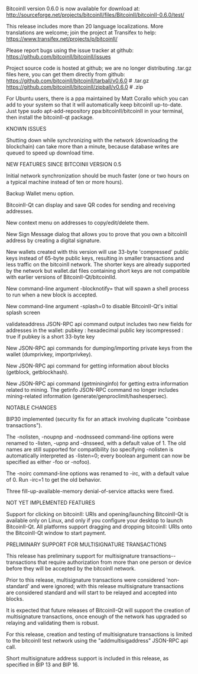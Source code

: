 BitcoinII version 0.6.0 is now available for download at:
http://sourceforge.net/projects/bitcoinII/files/BitcoinII/bitcoinII-0.6.0/test/

This release includes more than 20 language localizations.
More translations are welcome; join the
project at Transifex to help:
https://www.transifex.net/projects/p/bitcoinII/

Please report bugs using the issue tracker at github:
https://github.com/bitcoinII/bitcoinII/issues

Project source code is hosted at github; we are no longer
distributing .tar.gz files here, you can get them
directly from github:
https://github.com/bitcoinII/bitcoinII/tarball/v0.6.0  # .tar.gz
https://github.com/bitcoinII/bitcoinII/zipball/v0.6.0  # .zip

For Ubuntu users, there is a ppa maintained by Matt Corallo which
you can add to your system so that it will automatically keep
bitcoinII up-to-date.  Just type
sudo apt-add-repository ppa:bitcoinII/bitcoinII
in your terminal, then install the bitcoinII-qt package.


KNOWN ISSUES

Shutting down while synchronizing with the network
(downloading the blockchain) can take more than a minute,
because database writes are queued to speed up download
time.


NEW FEATURES SINCE BITCOINII VERSION 0.5

Initial network synchronization should be much faster
(one or two hours on a typical machine instead of ten or more
hours).

Backup Wallet menu option.

BitcoinII-Qt can display and save QR codes for sending
and receiving addresses.

New context menu on addresses to copy/edit/delete them.

New Sign Message dialog that allows you to prove that you
own a bitcoinII address by creating a digital
signature.

New wallets created with this version will
use 33-byte 'compressed' public keys instead of
65-byte public keys, resulting in smaller
transactions and less traffic on the bitcoinII
network. The shorter keys are already supported
by the network but wallet.dat files containing
short keys are not compatible with earlier
versions of BitcoinII-Qt/bitcoinIId.

New command-line argument -blocknotify=<command>
that will spawn a shell process to run <command> 
when a new block is accepted.

New command-line argument -splash=0 to disable
BitcoinII-Qt's initial splash screen

validateaddress JSON-RPC api command output includes
two new fields for addresses in the wallet:
pubkey : hexadecimal public key
iscompressed : true if pubkey is a short 33-byte key

New JSON-RPC api commands for dumping/importing
private keys from the wallet (dumprivkey, importprivkey).

New JSON-RPC api command for getting information about
blocks (getblock, getblockhash).

New JSON-RPC api command (getmininginfo) for getting
extra information related to mining. The getinfo
JSON-RPC command no longer includes mining-related
information (generate/genproclimit/hashespersec).



NOTABLE CHANGES

BIP30 implemented (security fix for an attack involving
duplicate "coinbase transactions").

The -nolisten, -noupnp and -nodnsseed command-line
options were renamed to -listen, -upnp and -dnsseed,
with a default value of 1. The old names are still
supported for compatibility (so specifying -nolisten
is automatically interpreted as -listen=0; every
boolean argument can now be specified as either
-foo or -nofoo).

The -noirc command-line options was renamed to
-irc, with a default value of 0. Run -irc=1 to
get the old behavior.

Three fill-up-available-memory denial-of-service
attacks were fixed.


NOT YET IMPLEMENTED FEATURES

Support for clicking on bitcoinII: URIs and
opening/launching BitcoinII-Qt is available only on Linux,
and only if you configure your desktop to launch
BitcoinII-Qt. All platforms support dragging and dropping
bitcoinII: URIs onto the BitcoinII-Qt window to start
payment.


PRELIMINARY SUPPORT FOR MULTISIGNATURE TRANSACTIONS

This release has preliminary support for multisignature
transactions-- transactions that require authorization
from more than one person or device before they
will be accepted by the bitcoinII network.

Prior to this release, multisignature transactions
were considered 'non-standard' and were ignored;
with this release multisignature transactions are
considered standard and will start to be relayed
and accepted into blocks.

It is expected that future releases of BitcoinII-Qt
will support the creation of multisignature transactions,
once enough of the network has upgraded so relaying
and validating them is robust.

For this release, creation and testing of multisignature
transactions is limited to the bitcoinII test network using
the "addmultisigaddress" JSON-RPC api call.

Short multisignature address support is included in this
release, as specified in BIP 13 and BIP 16.
